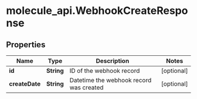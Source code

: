 # molecule_api.WebhookCreateResponse

## Properties
Name | Type | Description | Notes
------------ | ------------- | ------------- | -------------
**id** | **String** | ID of the webhook record | [optional] 
**createDate** | **String** | Datetime the webhook record was created | [optional] 


